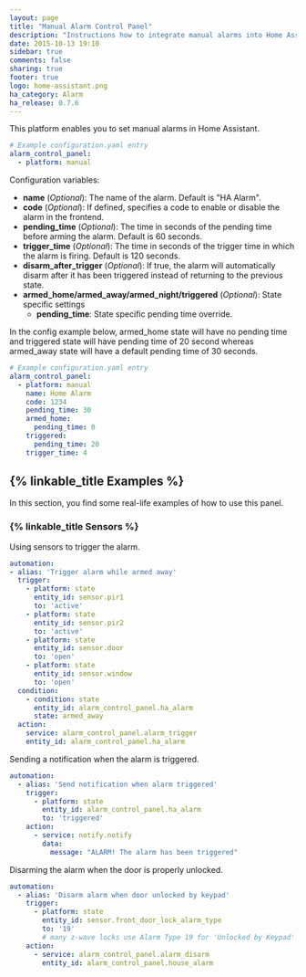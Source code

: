 ```yaml
---
layout: page
title: "Manual Alarm Control Panel"
description: "Instructions how to integrate manual alarms into Home Assistant."
date: 2015-10-13 19:10
sidebar: true
comments: false
sharing: true
footer: true
logo: home-assistant.png
ha_category: Alarm
ha_release: 0.7.6
---
```



This platform enables you to set manual alarms in Home Assistant.

```yaml
# Example configuration.yaml entry
alarm_control_panel:
  - platform: manual
```

Configuration variables:

- **name** (*Optional*): The name of the alarm. Default is "HA Alarm".
- **code** (*Optional*): If defined, specifies a code to enable or disable the alarm in the frontend.
- **pending_time** (*Optional*): The time in seconds of the pending time before arming the alarm. Default is 60 seconds.
- **trigger_time** (*Optional*): The time in seconds of the trigger time in which the alarm is firing. Default is 120 seconds.
- **disarm_after_trigger** (*Optional*): If true, the alarm will automatically disarm after it has been triggered instead of returning to the previous state.
- **armed_home/armed_away/armed_night/triggered** (*Optional*): State specific settings
  - **pending_time**: State specific pending time override.

In the config example below, armed_home state will have no pending time and triggered state will have pending time of 20 second whereas armed_away state will have a default pending time of 30 seconds.

```yaml
# Example configuration.yaml entry
alarm_control_panel:
  - platform: manual
    name: Home Alarm
    code: 1234
    pending_time: 30
    armed_home:
      pending_time: 0
    triggered:
      pending_time: 20
    trigger_time: 4 
```

## {% linkable_title Examples %}

In this section, you find some real-life examples of how to use this panel.

### {% linkable_title Sensors %}

Using sensors to trigger the alarm.

```yaml
automation:
- alias: 'Trigger alarm while armed away'
  trigger:
    - platform: state
      entity_id: sensor.pir1
      to: 'active'
    - platform: state
      entity_id: sensor.pir2
      to: 'active'
    - platform: state
      entity_id: sensor.door
      to: 'open'
    - platform: state
      entity_id: sensor.window
      to: 'open'
  condition:
    - condition: state
      entity_id: alarm_control_panel.ha_alarm
      state: armed_away
  action:
    service: alarm_control_panel.alarm_trigger
    entity_id: alarm_control_panel.ha_alarm
```

Sending a notification when the alarm is triggered.

```yaml
automation:
  - alias: 'Send notification when alarm triggered'
    trigger:
      - platform: state
        entity_id: alarm_control_panel.ha_alarm
        to: 'triggered'
    action:
      - service: notify.notify
        data:
          message: "ALARM! The alarm has been triggered"
```

Disarming the alarm when the door is properly unlocked.

```yaml
automation:
  - alias: 'Disarm alarm when door unlocked by keypad'
    trigger:
      - platform: state
        entity_id: sensor.front_door_lock_alarm_type
        to: '19'
        # many z-wave locks use Alarm Type 19 for 'Unlocked by Keypad'
    action:
      - service: alarm_control_panel.alarm_disarm
        entity_id: alarm_control_panel.house_alarm
```
